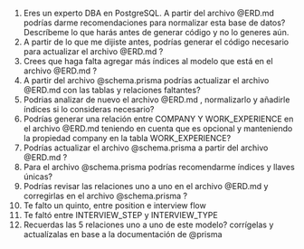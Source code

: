 1. Eres un experto DBA en PostgreSQL. A partir del archivo @ERD.md podrías darme recomendaciones para normalizar esta base de datos? Descríbeme lo que harás antes de generar código y no lo generes aún.
2. A partir de lo que me dijiste antes, podrías generar el código necesario para actualizar el archivo @ERD.md ?
3. Crees que haga falta agregar más índices al modelo que está en el archivo @ERD.md ?
4. A partir del archivo @schema.prisma podrías actualizar el archivo @ERD.md con las tablas y relaciones faltantes?
5. Podrias analizar de nuevo el archivo @ERD.md , normalizarlo y añadirle índices si lo consideras necesario?
6. Podrías generar una relación entre COMPANY Y WORK_EXPERIENCE en el archivo @ERD.md teniendo en cuenta que es opcional y manteniendo la propiedad company en la tabla WORK_EXPERIENCE?
7. Podrías actualizar el archivo @schema.prisma a partir del archivo @ERD.md ?
8. Para el archivo @schema.prisma podrías recomendarme índices y llaves únicas?
9. Podrías revisar las relaciones uno a uno en el archivo @ERD.md y corregirlas en el archivo @schema.prisma ?
10. Te falto un quinto, entre position e interview flow
11. Te faltó entre INTERVIEW_STEP y INTERVIEW_TYPE
12. Recuerdas las 5 relaciones uno a uno de este modelo? corrígelas y actualízalas en base a la documentación de @prisma
